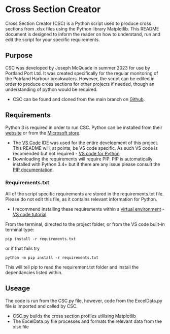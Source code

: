 # Cross Section Creator
Cross Section Creator (CSC) is a Python script used to produce cross sections from .xlsx files using the Python library Matplotlib. This README document is designed to inform the reader on how to understand, run and edit the script for your specific requirements.


## Purpose

CSC was developed by Joseph McQuade in summer 2023 for use by Portland Port Ltd. It was created specifically for the regular monitoring of the Potrland Harbour breakwaters. However, the script can be edited in order to produce cross sections for other projects if needed, though an understanding of python would be required.

* CSC can be found and cloned from the main branch on [Github](https://github.com/JoeyMcQuade/Cross-Section-Creator).

## Requirements

Python 3 is required in order to run CSC. Python can be installed from their [website](https://www.python.org/downloads/) or from the [Microsoft store](https://apps.microsoft.com/store/detail/python-310/9PJPW5LDXLZ5).
* The [VS Code](https://code.visualstudio.com/) IDE was used for the entire development of this project. This README will, at points, be VS code specific. As such VS code is recomended but not required - [VS code for Python](https://www.youtube.com/watch?v=-udPvjv8jyI).
* Downloading the requirements will require PIP. PIP is automatically installed with Python 3.4+ but if there are any issue please consult the [PIP documentation](https://pip.pypa.io/en/stable/installation/).

### Requirements.txt

All of the script specific requirements are stored in the requirements.txt file. Please do not edit this file, as it contains relevant information for Python.

* I recommend installing these requirements within a [virtual environment](https://realpython.com/python-virtual-environments-a-primer/) - [VS code tutorial](https://www.youtube.com/watch?v=GZbeL5AcTgw).

From the terminal, directed to the project folder, or from the VS code built-in terminal type:

```console
pip install -r requirements.txt
```
or if that fails try
```console
python -m pip install -r requirements.txt 
```
This will tell pip to read the requirement.txt folder and install the dependancies listed within. 

## Useage

The code is run from the CSC.py file, however, code from the ExcelData.py file is imported and called by CSC.
* CSC.py builds the cross section profiles utilising Matplotlib
* The ExcelData.py file processes and formats the relevant data from the xlsx file  